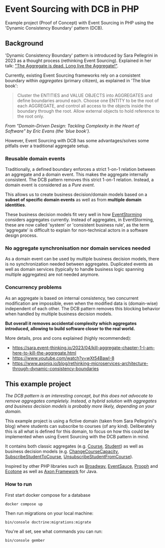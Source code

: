 # Event Sourcing with DCB in PHP
Example project (Proof of Concept) with Event Sourcing in PHP using the 'Dynamic Consistency Boundary' pattern (DCB).

## Background
'Dynamic Consistency Boundary' pattern is introduced by Sara Pellegrini in 2023 as a thought process (rethinking Event Sourcing).
Explained in her talk: ["The Aggregate is dead. Long live the Aggregate!"](https://sara.event-thinking.io/2023/04/kill-aggregate-chapter-1-I-am-here-to-kill-the-aggregate.html).

Currently, existing Event Sourcing frameworks rely on a consistent boundary within _aggregates_ (primary citizen), as explained in 'The blue book':

> Cluster the ENTITIES and VALUE OBJECTS into AGGREGATES and define boundaries around each.
Choose one ENTITY to be the root of each AGGREGATE, and control all access to the objects inside the boundary through the root. Allow external objects to hold reference to the root only.

_From "Domain-Driven Design: Tackling Complexity in the Heart of Software" by Eric Evans (the 'blue book')._

However, Event Sourcing with DCB has some advantages/solves some pitfalls over a traditional aggregate setup.

### Reusable domain events
Traditionally, a defined boundary enforces a strict 1-on-1 relation between an aggregate and a domain event.
This makes the aggregate internally consistent. The DCB pattern removes this strict 1-on-1 relation. Instead, a domain event is considered as a _Pure event_.

This allows us to create business decision/domain models based on a **subset of specific domain events** as well as from **multiple domain identities**.

These business decision models fit very well in how [EventStorming](https://github.com/ddd-crew/eventstorming-glossary-cheat-sheet) considers aggregates currently.
Instead of aggregates, in EventStorming, these are now called 'system' or 'consistent business rule',
as the term 'aggregate' is difficult to explain for non-technical actors in a software design process.

### No aggregate synchronisation nor domain services needed
As a domain event can be used by multiple business decision models, there is no synchronization needed between aggregates.
Duplicated events as well as domain services (typically to handle business logic spanning multiple aggregates) are not needed anymore.

### Concurrency problems
As an aggregate is based on internal consistency, two concurrent modification are impossible,
even when the modified data is (domain-wise) independent of each other.
The DCB pattern removes this blocking behavior when handled by multiple business decision models.

**But overall it removes accidental complexity which aggregates introduced, allowing to build software closer to the real world.**

More details, pros and cons explained (highly recommended):
- https://sara.event-thinking.io/2023/04/kill-aggregate-chapter-1-I-am-here-to-kill-the-aggregate.html
- https://www.youtube.com/watch?v=wXt54BawI-8
- https://www.axoniq.io/blog/rethinking-microservices-architecture-through-dynamic-consistency-boundaries

## This example project
_The DCB pattern is an interesting concept, but this does not advocate to remove aggregates completely.
Instead, a hybrid solution with aggregates and business decision models is probably more likely, depending on your domain._

This example project is using a fictive domain (taken from Sara Pellegrini's blog) where students can subscribe to courses (of any kind).
Deliberately this is all what is defined for this domain, to focus on how this could be implemented when using Event Sourcing with the DCB pattern in mind.

It contains both classic aggregates (e.g. [Course](src/Domain/Course/Course.php), [Student](src/Domain/Student/Student.php)) as well as business decision models (e.g. [ChangeCourseCapacity](src/Domain/Course/ChangeCourseCapacity.php), [SubscribeStudentToCourse](src/Domain/StudentToCourseSubscription/SubscribeStudentToCourse.php), [UnsubscribeStudentFromCourse](src/Domain/StudentToCourseSubscription/UnsubscribeStudentFromCourse.php)).

Inspired by other PHP libraries such as [Broadway](https://github.com/broadway), [EventSauce](https://github.com/EventSaucePHP), [Prooph](https://github.com/prooph) and [Ecotone](https://github.com/ecotoneframework) as well as [Axon Framework](https://github.com/AxonFramework) for Java.

### How to run
First start docker compose for a database
```
docker compose up
```

Then run migrations on your local machine:
```
bin/console doctrine:migrations:migrate
```

You're all set, see what commands you can run:
```
bin/console gember
```